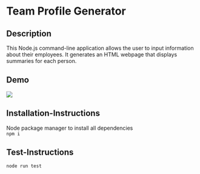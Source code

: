 # Team Profile Generator
  
## Description

This Node.js command-line application allows the user to input information about their employees. It generates an HTML webpage that displays summaries for each person.

## Demo

![](assets/img/demo.gif)

## Installation-Instructions

Node package manager to install all dependencies  
```npm i```


## Test-Instructions

```node run test```

